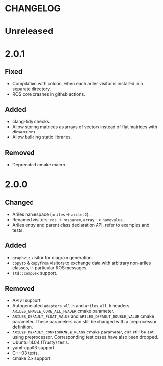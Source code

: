 CHANGELOG
=========


Unreleased
==========


2.0.1
=====

Fixed
-----
* Compilation with colcon, when each ariles visitor is installed in a separate
  directory.
* ROS core crashes in github actions.

Added
-----
* clang-tidy checks.
* Allow storing matrices as arrays of vectors instead of flat matrices with dimensions.
* Allow building static libraries.

Removed
-------

* Deprecated cmake macro.


2.0.0
=====

Changed
-------
* Ariles namespace (`ariles` -> `ariles2`).
* Renamed visitors: `ros` -> `rosparam`, `array` - > `namevalue`.
* Ariles entry and parent class declaration API, refer to examples and tests.


Added
-----

* `graphviz` visitor for diagram generation.
* `copyto` & `copyfrom` visitors to exchange data with arbitrary non-ariles
  classes, in particular ROS messages.
* `std::complex` support.


Removed
-------

* APIv1 support
* Autogenerated `adapters_all.h` and `ariles_all.h` headers.
  `ARILES_ENABLE_CORE_ALL_HEADER` cmake parameter.
* `ARILES_DEFAULT_FLOAT_VALUE` and `ARILES_DEFAULT_DOUBLE_VALUE` cmake
  parameter. These parameters can still be changed with a preprocessor
  definition.
* `ARILES_DEFAULT_CONFIGURABLE_FLAGS` cmake parameter, can still be set using
  preprocessor. Corresponding test cases have also been dropped.
* Ubuntu 14.04 (Trusty) tests.
* yaml-cpp03 support.
* C++03 tests.
* cmake 2.x support.
